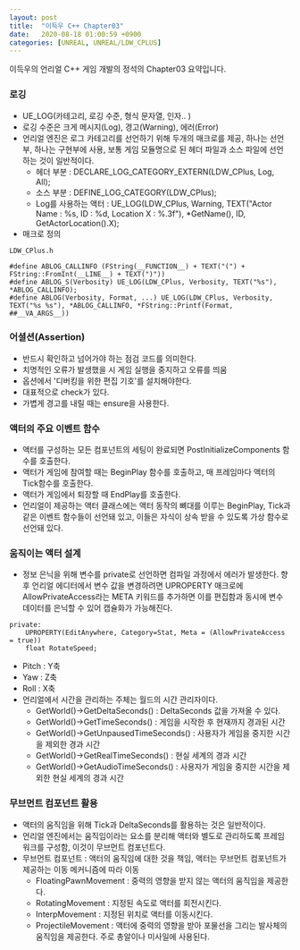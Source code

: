 ```yaml
---
layout: post
title:  "이득우 C++ Chapter03"
date:   2020-08-18 01:00:59 +0900
categories: [UNREAL, UNREAL/LDW_CPLUS]
---
```


이득우의 언리얼 C++ 게임 개발의 정석의 Chapter03 요약입니다.

### 로깅
- UE_LOG(카테고리, 로깅 수준, 형식 문자열, 인자.. )
- 로깅 수준은 크게 메시지(Log), 경고(Warning), 에러(Error)
- 언리얼 엔진은 로그 카테고리를 선언하기 위해 두개의 매크로를 제공, 하나는 선언부, 하나는 구현부에 사용, 보통 게임 모듈명으로 된 헤더 파일과 소스 파일에 선언하는 것이 일반적이다.
    - 헤더 부분 : DECLARE_LOG_CATEGORY_EXTERN(LDW_CPlus, Log, All);
    - 소스 부분 : DEFINE_LOG_CATEGORY(LDW_CPlus);
    - Log를 사용하는 액터 : UE_LOG(LDW_CPlus, Warning, TEXT("Actor Name : %s, ID : %d, Location X : %.3f"), *GetName(), ID, GetActorLocation().X);
- 매크로 정의
```
LDW_CPlus.h

#define ABLOG_CALLINFO (FString(__FUNCTION__) + TEXT("(") + FString::FromInt(__LINE__) + TEXT(")"))
#define ABLOG_S(Verbosity) UE_LOG(LDW_CPlus, Verbosity, TEXT("%s"), *ABLOG_CALLINFO);
#define ABLOG(Verbosity, Format, ...) UE_LOG(LDW_CPlus, Verbosity, TEXT("%s %s"), *ABLOG_CALLINFO, *FString::Printf(Format, ##__VA_ARGS__))
```

### 어셜션(Assertion)
- 반드시 확인하고 넘어가야 하는 점검 코드를 의미한다.
- 치명적인 오류가 발생했을 시 게임 실행을 중지하고 오류를 띄움
- 옵션에서 '디버킹을 위한 편집 기호'를 설치해야한다.
- 대표적으로 check가 있다.
- 가볍게 경고를 내릴 때는 ensure을 사용한다.

### 액터의 주요 이벤트 함수
- 액터를 구성하는 모든 컴포넌트의 세팅이 완료되면 PostInitializeComponents 함수를 호출한다.
- 액터가 게임에 참여할 때는 BeginPlay 함수를 호출하고, 매 프레임마다 액터의 Tick함수를 호출한다.
- 액터가 게임에서 퇴장할 때 EndPlay를 호출한다.
- 언리얼이 제공하는 액터 클래스에는 액터 동작의 뼈대를 이루는 BeginPlay, Tick과 같은 이벤트 함수들이 선언돼 있고, 이들은 자식이 상속 받을 수 있도록 가상 함수로 선언돼 있다.

### 움직이는 액터 설계
- 정보 은닉을 위해 변수를 private로 선언하면 컴파일 과정에서 에러가 발생한다. 향후 언리얼 에디터에서 변수 값을 변경하려면 UPROPERTY 매크로에 AllowPrivateAccess라는 META 키워드를 추가하면 이를 편집함과 동시에 변수 데이터를 은닉할 수 있어 캡슐화가 가능해진다.
```
private:
    UPROPERTY(EditAnywhere, Category=Stat, Meta = (AllowPrivateAccess = true))
    float RotateSpeed;
```
- Pitch : Y축
- Yaw : Z축
- Roll : X축
- 언리얼에서 시간을 관리하는 주체는 월드의 시간 관리자이다.
    - GetWorld()->GetDeltaSeconds() : DeltaSeconds 값을 가져올 수 있다.
    - GetWorld()->GetTimeSeconds() : 게임을 시작한 후 현재까지 경과된 시간
    - GetWorld()->GetUnpausedTimeSeconds() : 사용자가 게임을 중지한 시간을 제외한 경과 시간
    - GetWorld()->GetRealTimeSeconds() : 현실 세계의 경과 시간
    - GetWorld()->GetAudioTimeSeconds() : 사용자가 게임을 중지한 시간을 제외한 현실 세계의 경과 시간

### 무브먼트 컴포넌트 활용
- 액터의 움직임을 위해 Tick과 DeltaSeconds를 활용하는 것은 일반적이다.
- 언리얼 엔진에서는 움직임이라는 요소를 분리해 액터와 별도로 관리하도록 프레임워크를 구성함, 이것이 무브먼트 컴포넌트다.
- 무브먼트 컴포넌트 : 액터의 움직임에 대한 것을 책임, 액터는 무브먼트 컴포넌트가 제공하는 이동 메커니즘에 따라 이동
    - FloatingPawnMovement : 중력의 영향을 받지 않는 액터의 움직임을 제공한다.
    - RotatingMovement : 지정된 속도로 액터를 회전시킨다.
    - InterpMovement : 지정된 위치로 액터를 이동시킨다.
    - ProjectileMovement : 액터에 중력의 영향을 받아 포물선을 그리는 발사체의 움직임을 제공한다. 주로 총알이나 미사일에 사용된다.
